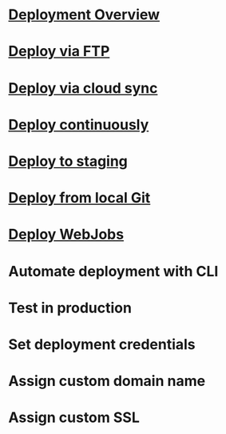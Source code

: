 # [Deployment Overview](../web-sites-deploy.md?toc=%2fazure%2fapp-service-web%2fphp%2ftoc.json)
# [Deploy via FTP](../app-service-deploy-content-sync.md?toc=%2fazure%2fapp-service-web%2fphp%2ftoc.json)
# [Deploy via cloud sync](../web-sites-deploy.md?toc=%2fazure%2fapp-service-web%2fphp%2ftoc.json)
# [Deploy continuously](../app-service-continuous-deployment.md?toc=%2fazure%2fapp-service-web%2fphp%2ftoc.json)
# [Deploy to staging](../web-sites-staged-publishing.md?toc=%2fazure%2fapp-service-web%2fphp%2ftoc.json)
# [Deploy from local Git](../app-service-deploy-local-git.md?toc=%2fazure%2fapp-service-web%2fphp%2ftoc.json)
# [Deploy WebJobs](../websites-dotnet-deploy-webjobs.md?toc=%2fazure%2fapp-service-web%2fphp%2ftoc.json)
# Automate deployment with CLI
# Test in production
# Set deployment credentials
# Assign custom domain name
# Assign custom SSL 